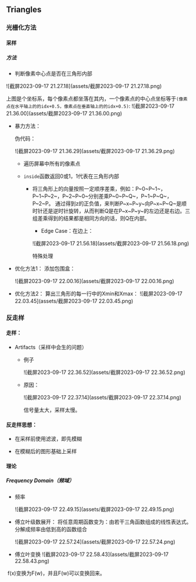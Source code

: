 ## Triangles

### 光栅化方法

#### 采样

##### 方法

- 判断像素中心点是否在三角形内部

![截屏2023-09-17 21.27.18](assets/截屏2023-09-17 21.27.18.png)

上图是个坐标系，每个像素点都坐落在其内，一个像素点的中心点坐标等于`(像素点在水平轴上的的idx+0.5，像素点在垂直轴上的的idx+0.5)`:
![截屏2023-09-17 21.36.00](assets/截屏2023-09-17 21.36.00.png)

- 暴力方法：

	伪代码：

	![截屏2023-09-17 21.36.29](assets/截屏2023-09-17 21.36.29.png)

	- 遍历屏幕中所有的像素点

	- `inside`函数返回0或1，1代表在三角形内部

		- 将三角形上的向量按照一定顺序差乘，例如：P~0~P~1~，P~1~P~2~，P~2~P~0~分别差乘P~0~P~Q~，P~1~P~Q~，P~2~P。
			通过得到z的正负值，来判断P~x~P~y~向P~x~P~Q~是顺时针还是逆时针旋转，从而判断Q是在P~x~P~y~的左边还是右边。三组差乘得到的结果都是相同方向的话，则Q在内部。

			- Edge Case：在边上：

			![截屏2023-09-17 21.56.18](assets/截屏2023-09-17 21.56.18.png)

			特殊处理

-  优化方法1：
	添加包围盒：

	![截屏2023-09-17 22.00.16](assets/截屏2023-09-17 22.00.16.png)

	

-  优化方法2：
	算出三角形的每一行中的Xmin和Xmax：
	![截屏2023-09-17 22.03.45](assets/截屏2023-09-17 22.03.45.png)

### 反走样

#### 走样：

- Artifacts（采样中会生的问题）

	- 例子

		![截屏2023-09-17 22.36.52](assets/截屏2023-09-17 22.36.52.png)

	- 原因：

		![截屏2023-09-17 22.37.14](assets/截屏2023-09-17 22.37.14.png)

		信号量太大，采样太慢。

#### 反走样思想：

- 在采样前使用滤波，即先模糊

- 在模糊后的图形基础上采样

#### 理论

##### Frequency Domain（频域）

- 频率

	![截屏2023-09-17 22.49.15](assets/截屏2023-09-17 22.49.15.png)

- 傅立叶级数展开：
	将任意周期函数变为：由若干三角函数组成的线性表达式。分解成频率由低到高的函数组合

	![截屏2023-09-17 22.57.24](assets/截屏2023-09-17 22.57.24.png)

- 傅立叶变换 
	![截屏2023-09-17 22.58.43](assets/截屏2023-09-17 22.58.43.png)

​	f(x)变换为F(w)，并且F(w)可以变换回来。